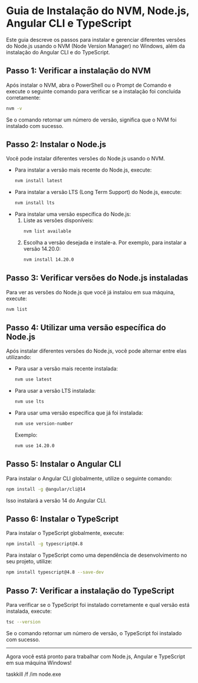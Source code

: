 # Guia de Instalação do NVM, Node.js, Angular CLI e TypeScript

Este guia descreve os passos para instalar e gerenciar diferentes versões do Node.js usando o NVM (Node Version Manager) no Windows, além da instalação do Angular CLI e do TypeScript.

## Passo 1: Verificar a instalação do NVM
Após instalar o NVM, abra o PowerShell ou o Prompt de Comando e execute o seguinte comando para verificar se a instalação foi concluída corretamente:
```sh
nvm -v
```
Se o comando retornar um número de versão, significa que o NVM foi instalado com sucesso.

## Passo 2: Instalar o Node.js
Você pode instalar diferentes versões do Node.js usando o NVM.

- Para instalar a versão mais recente do Node.js, execute:
  ```sh
  nvm install latest
  ```
- Para instalar a versão LTS (Long Term Support) do Node.js, execute:
  ```sh
  nvm install lts
  ```
- Para instalar uma versão específica do Node.js:
  1. Liste as versões disponíveis:
     ```sh
     nvm list available
     ```
  2. Escolha a versão desejada e instale-a. Por exemplo, para instalar a versão 14.20.0:
     ```sh
     nvm install 14.20.0
     ```

## Passo 3: Verificar versões do Node.js instaladas
Para ver as versões do Node.js que você já instalou em sua máquina, execute:
```sh
nvm list
```

## Passo 4: Utilizar uma versão específica do Node.js
Após instalar diferentes versões do Node.js, você pode alternar entre elas utilizando:

- Para usar a versão mais recente instalada:
  ```sh
  nvm use latest
  ```
- Para usar a versão LTS instalada:
  ```sh
  nvm use lts
  ```
- Para usar uma versão específica que já foi instalada:
  ```sh
  nvm use version-number
  ```
  Exemplo:
  ```sh
  nvm use 14.20.0
  ```

## Passo 5: Instalar o Angular CLI
Para instalar o Angular CLI globalmente, utilize o seguinte comando:
```sh
npm install -g @angular/cli@14
```
Isso instalará a versão 14 do Angular CLI.

## Passo 6: Instalar o TypeScript
Para instalar o TypeScript globalmente, execute:
```sh
npm install -g typescript@4.8
```
Para instalar o TypeScript como uma dependência de desenvolvimento no seu projeto, utilize:
```sh
npm install typescript@4.8 --save-dev
```

## Passo 7: Verificar a instalação do TypeScript
Para verificar se o TypeScript foi instalado corretamente e qual versão está instalada, execute:
```sh
tsc --version
```
Se o comando retornar um número de versão, o TypeScript foi instalado com sucesso.

---
Agora você está pronto para trabalhar com Node.js, Angular e TypeScript em sua máquina Windows!



taskkill /f /im node.exe
